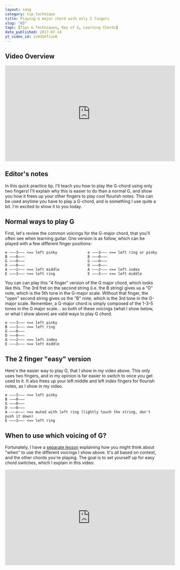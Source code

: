 ```yaml
---
layout: song
category: tip_technique
title: Playing G major chord with only 2 fingers
slug: "83"
tags: [Tips & Techniques, Key of G, Learning Chords]
date_published: 2017-07-14
yt_video_id: zv93Gnfiux0
---
```


## Video Overview

<iframe width="560" height="315" src="https://www.youtube.com/embed/zv93Gnfiux0?showinfo=0" frameborder="0" allowfullscreen></iframe>

## Editor's notes

In this quick practice tip, I'll teach you how to play the G-chord using only two fingers! I'll explain why this is easier to do than a normal G, and show you how it frees up your other fingers to play cool flourish notes. This can be used anytime you have to play a G-chord, and is something I use quite a bit. I'm excited to show it to you today.

## Normal ways to play G

First, let's review the common voicings for the G-major chord, that you'll often see when learning guitar. One version is as follow, which can be played with a few different finger positions:

    e –––3––– <== left pinky              e –––3––– <== left ring or pinky       
    B –––0–––                             B –––0–––                      
    G –––0–––                             G –––0–––                      
    D –––0–––                             D –––0–––                      
    A –––2––– <== left middle             A –––2––– <== left index      
    E –––3––– <== left ring               E –––3––– <== left middle        

You can can play this "4 finger" version of the G major chord, which looks like this. The 3rd fret on the second string (i.e. the B string) gives us a "D" note, which is the 5th tone in the G-major scale. Without that finger, the "open" second string gives us the "B" note, which is the 3rd tone in the G-major scale. Remember, a G-major chord is simply composed of the 1-3-5 tones in the G major scale... so both of these voicings (what I show below, or what I show above) are valid ways to play G chord.

    e –––3––– <== left pinky
    B –––3––– <== left ring                
    G –––0–––                
    D –––0–––                
    A –––2––– <== left index
    E –––3––– <== left middle  

## The 2 finger "easy" version

Here's the easier way to play G, that I show in my video above. This only uses two fingers, and in my opinion is far easier to switch to once you get used to it. It also frees up your left middle and left index fingers for flourish notes, as I show in my video.

    e –––3––– <== left pinky
    B –––0–––
    G –––0–––                
    D –––0–––                
    A –––x––– <== muted with left ring (lightly touch the string, don't push it down)
    E –––3––– <== left ring

## When to use which voicing of G?

Fortunately, I have a [separate lesson](http://playsongnotes.com/lessons/334/) explaining how you might think about "when" to use the different voicings I show above. It's all based on context, and the other chords you're playing. The goal is to set yourself up for easy chord switches, which I explain in this video:

<iframe width="560" height="315" src="https://www.youtube.com/embed/rgMpY4u9_j8" frameborder="0" allow="accelerometer; autoplay; encrypted-media; gyroscope; picture-in-picture" allowfullscreen></iframe>
